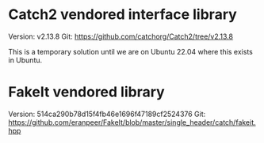 # Catch2 vendored interface library

Version: v2.13.8
Git: https://github.com/catchorg/Catch2/tree/v2.13.8

This is a temporary solution until we are on Ubuntu 22.04 where this exists in Ubuntu.

# FakeIt vendored library

Version: 514ca290b78d15f4fb46e1696f47189cf2524376
Git: https://github.com/eranpeer/FakeIt/blob/master/single_header/catch/fakeit.hpp